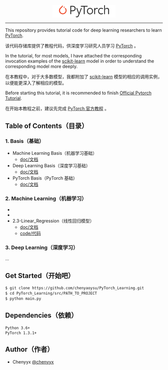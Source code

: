<p align="center"><img width="40%" src="imgs/pytorch-logo-dark.png" /></p>

--------------------------------------------------------------------------------

This repository provides tutorial code for deep learning researchers to learn [PyTorch](https://github.com/pytorch/pytorch).

该代码存储库提供了教程代码，供深度学习研究人员学习 [PyTorch](https://github.com/pytorch/pytorch) 。

In the tutorial, for most models, I have attached the corresponding invocation examples of the [scikit-learn](https://scikit-learn.org/stable/index.html) model in order to understand the corresponding model more deeply.

在本教程中，对于大多数模型，我都附加了 [scikit-learn](https://scikit-learn.org/stable/index.html) 模型的相应的调用实例，以便能更深入了解相应的模型。

Before starting this tutorial, it is recommended to finish [Official Pytorch Tutorial](https://pytorch.org/tutorials/).

在开始本教程之前，建议先完成 [PyTorch 官方教程](https://pytorch.org/tutorials/) 。


## Table of Contents（目录）

### 1. Basis（基础）
    
* Machine Learning Basis（机器学习基础）
    - [doc/文档]()
* Deep Learning Basis（深度学习基础）
    - [doc/文档]()
* PyTorch Basis（PyTorch 基础）
    - [doc/文档]()

### 2. Machine Learning（机器学习）
    
* []()
* []()
* 2.3-Linear_Regression（线性回归模型）
    - [doc/文档](src/3_linear_regression.ipynb)
    - [code/代码](src/3_linear_regression.py)

### 3. Deep Learning（深度学习）
...



## Get Started（开始吧）

```bash
$ git clone https://github.com/chenyaoysu/PyTorch_Learning.git
$ cd PyTorch_Learning/src/PATH_TO_PROJECT
$ python main.py
```

## Dependencies（依赖）

```
Python 3.6+
PyTorch 1.3.1+
```

## Author（作者）


* Chenyyx [@chenyyx](https://github.com/chenyyx)

